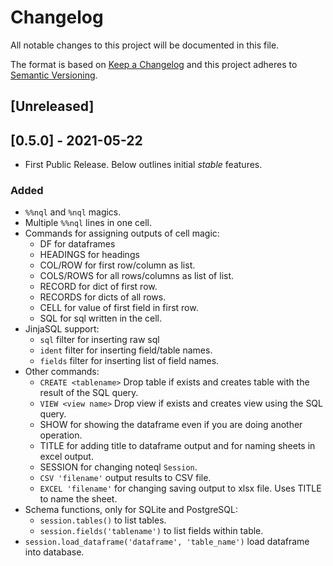 # Changelog

All notable changes to this project will be documented in this file.

The format is based on [Keep a Changelog](http://keepachangelog.com/en/1.0.0/)
and this project adheres to [Semantic Versioning](http://semver.org/spec/v2.0.0.html).

## [Unreleased]


## [0.5.0] - 2021-05-22

- First Public Release. Below outlines initial *stable* features.

### Added

- `%%nql` and `%nql` magics.
- Multiple `%%nql` lines in one cell.
- Commands for assigning outputs of cell magic:
  - DF for dataframes
  - HEADINGS for headings
  - COL/ROW for first row/column as list.
  - COLS/ROWS for all rows/columns as list of list.
  - RECORD for dict of first row.
  - RECORDS for dicts of all rows.
  - CELL for value of first field in first row.
  - SQL for sql written in the cell.
- JinjaSQL support:
  - `sql` filter for inserting raw sql
  - `ident` filter for inserting field/table names.
  - `fields` filter for inserting list of field names.
- Other commands:
  - `CREATE <tablename>` Drop table if exists and creates table with the result of the SQL query.
  - `VIEW <view name>` Drop view if exists and creates view using the SQL query.
  - SHOW for showing the dataframe even if you are doing another operation. 
  - TITLE for adding title to dataframe output and for naming sheets in excel output.
  - SESSION for changing noteql `Session`.
  - `CSV 'filename'` output results to CSV file.
  - `EXCEL 'filename'` for changing saving output to xlsx file.  Uses TITLE to name the sheet.
- Schema functions, only for SQLite and PostgreSQL:
  - `session.tables()` to list tables.
  - `session.fields('tablename')` to list fields within table.
- `session.load_dataframe('dataframe', 'table_name')` load dataframe into database.
